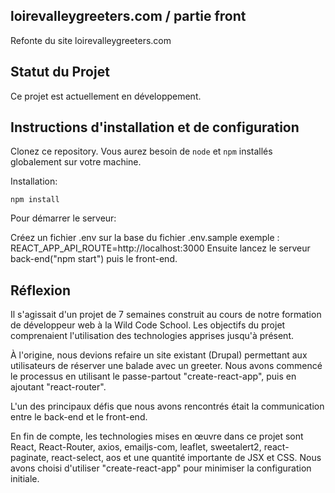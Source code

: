 ## loirevalleygreeters.com / partie front 

Refonte du site loirevalleygreeters.com 

## Statut du Projet

Ce projet est actuellement en développement.

## Instructions d'installation et de configuration

Clonez ce repository. Vous aurez besoin de `node` et `npm` installés globalement sur votre machine.

Installation:

`npm install`  

Pour démarrer le serveur:

Créez un fichier .env sur la base du fichier .env.sample 
exemple : REACT_APP_API_ROUTE=http://localhost:3000
Ensuite lancez le serveur back-end("npm start") puis le front-end.
 
## Réflexion

Il s'agissait d'un projet de 7 semaines construit au cours de notre formation de développeur web à la Wild Code School. Les objectifs du projet comprenaient l'utilisation des technologies apprises jusqu'à présent.

À l'origine, nous devions refaire un site existant (Drupal) permettant aux utilisateurs de réserver une balade avec un greeter. Nous avons commencé le processus en utilisant le passe-partout "create-react-app", puis en ajoutant "react-router".

L'un des principaux défis que nous avons rencontrés était la communication entre le back-end et le front-end.

En fin de compte, les technologies mises en œuvre dans ce projet sont React, React-Router, axios, emailjs-com, leaflet, sweetalert2, react-paginate, react-select, aos et une quantité importante de JSX et CSS. Nous avons choisi d'utiliser "create-react-app" pour minimiser la configuration initiale.  
